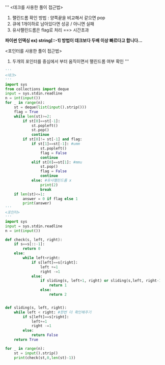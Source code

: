'''
<데크를 사용한 풀이 접근법>
1. 팰린드롬 확인 방법 : 양쪽끝을 비교해서 같으면 pop
2. 큐에 1개이하로 남아있다면 성공 / 아니면 실패
3. 유사팰린드롬은 flag로 처리
==> 시간초과

**파이썬 인덱싱 ex) string[::-1] 방법이 데크보다 두배 이상 빠르다고 합니다...**

<포인터를 사용한 풀이 접근법>
1. 두개의 포인터를 중심에서 부터 움직이면서 팰린드롬 여부 확인
'''
```python
'''
<데크>
'''
import sys
from collections import deque
input = sys.stdin.readline
n = int(input())
for _ in range(n):
    st = deque(list(input().strip()))
    flag = True
    while len(st)>=2:
        if st[0]==st[-1]:
            st.popleft()
            st.pop()
            continue
        if st[0]!= st[-1] and flag:
            if st[1]==st[-1]: #umm
                st.popleft()
                flag = False
                continue
            elif st[0]==st[1]: #mmu
                st.pop()
                flag = False
                continue
            else: #유사팰린드롬 x
                print(2)
                break
    if len(st)<=1:
        answer = 0 if flag else 1
        print(answer)
'''
<포인터>
'''
import sys
input = sys.stdin.readline
n = int(input())

def check(s, left, right):
    if s==s[::-1]:
        return 0
    else:
        while left<right:
            if s[left]==s[right]:
                left +=1
                right -=1
            else:
                if sliding(s, left+1, right) or sliding(s,left, right-1):
                    return 1
                else:
                    return 2


def sliding(s, left, right):
    while left < right: #한번 더 확인해주기
        if s[left]==s[right]:
            left+=1
            right -=1
        else: 
            return False
    return True

for _ in range(n):
    st = input().strip()
    print(check(st,0,len(st)-1))
```        
